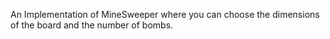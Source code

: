 An Implementation of MineSweeper where you can choose the dimensions of the board and the number of bombs.
